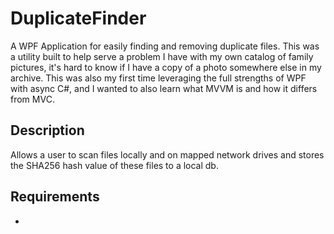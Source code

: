 # DuplicateFinder #
A WPF Application for easily finding and removing duplicate files. This was a utility built to help serve a problem I have with my own catalog of family pictures, it's hard to know if I have a copy of a photo somewhere else in my archive.
This was also my first time leveraging the full strengths of WPF with async C#, and I wanted to also learn what MVVM is and how it differs from MVC.

## Description ##
Allows a user to scan files locally and on mapped network drives and stores the SHA256 hash value of these files to a local db.

## Requirements ##
 * 
